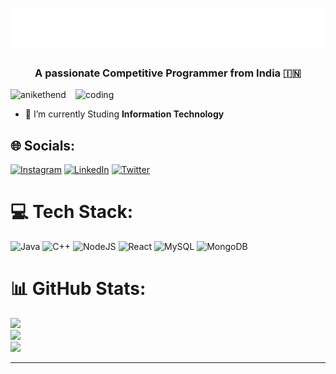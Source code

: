 <h1 align="center">
  <img src="https://raw.githubusercontent.com/martonlederer/martonlederer/master/name.svg" alt="Aniket" />
</h1>


<h3 align="center">A passionate Competitive Programmer from India 🇮🇳</h3>

<img align="right" alt="coding" width="400px" src="https://media0.giphy.com/media/26tn33aiTi1jkl6H6/giphy.gif">

<p align="left">
  <img
    src="https://komarev.com/ghpvc/?username=anikethend&label=Profile%20views&color=0e75b6&style=flat"
    alt="anikethend"
  />
</p>

- 🌱 I’m currently Studing **Information Technology**

## 🌐 Socials:
[![Instagram](https://img.shields.io/badge/Instagram-%23E4405F.svg?logo=Instagram&logoColor=white)](https://instagram.com/aniket-hend) [![LinkedIn](https://img.shields.io/badge/LinkedIn-%230077B5.svg?logo=linkedin&logoColor=white)](https://linkedin.com/in/https://www.linkedin.com/in/aniket-hend-15748a22a) [![Twitter](https://img.shields.io/badge/Twitter-%231DA1F2.svg?logo=Twitter&logoColor=white)](https://twitter.com/https://twitter.com/AniketHend) 

# 💻 Tech Stack:
![Java](https://img.shields.io/badge/java-%23ED8B00.svg?style=for-the-badge&logo=openjdk&logoColor=white) ![C++](https://img.shields.io/badge/c++-%2300599C.svg?style=for-the-badge&logo=c%2B%2B&logoColor=white) ![NodeJS](https://img.shields.io/badge/node.js-6DA55F?style=for-the-badge&logo=node.js&logoColor=white) ![React](https://img.shields.io/badge/react-%2320232a.svg?style=for-the-badge&logo=react&logoColor=%2361DAFB) ![MySQL](https://img.shields.io/badge/mysql-%2300000f.svg?style=for-the-badge&logo=mysql&logoColor=white) ![MongoDB](https://img.shields.io/badge/MongoDB-%234ea94b.svg?style=for-the-badge&logo=mongodb&logoColor=white)
# 📊 GitHub Stats:
![](https://github-readme-stats.vercel.app/api?username=AniketHend&theme=dark&hide_border=false&include_all_commits=false&count_private=false)<br/>
![](https://github-readme-streak-stats.herokuapp.com/?user=AniketHend&theme=dark&hide_border=false)<br/>
![](https://github-readme-stats.vercel.app/api/top-langs/?username=AniketHend&theme=dark&hide_border=false&include_all_commits=false&count_private=false&layout=compact)

---
<!--[![](https://visitcount.itsvg.in/api?id=AniketHend&icon=0&color=0)](https://visitcount.itsvg.in)-->

<!-- Proudly created with GPRM ( https://gprm.itsvg.in ) -->
